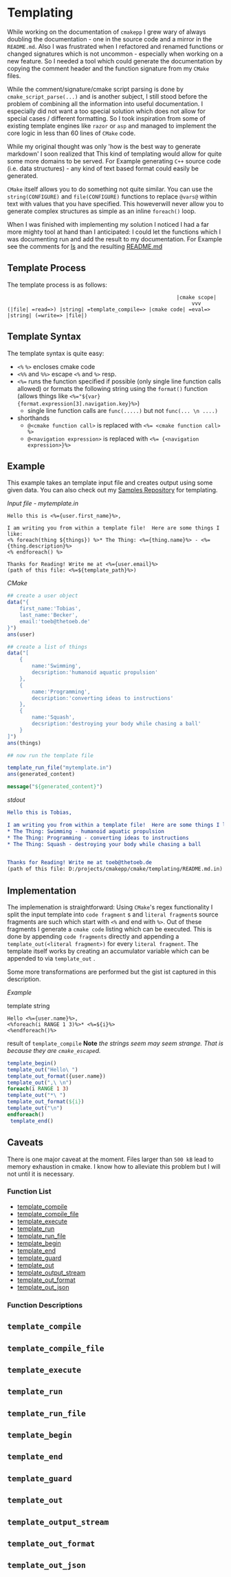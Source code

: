 # Templating 



While working on the documentation of `cmakepp` I grew wary of always doubling the documentation - one in the source code and a mirror in the `README.md`.  Also I was frustrated when I refactored and renamed functions or changed signatures which is not uncommon - especially when working on a new feature. So I needed a tool which could generate the documentation by copying the comment header and the function signature from my `CMake` files.  

While the comment/signature/cmake script parsing is done by `cmake_script_parse(...)` and is another subject, I still stood before the problem of combining all the information into useful documentation.  I especially did not want a too special solution which does not allow for special cases / different formatting.  So I took inspiration from some of existing template engines like `razor` or `asp` and managed to implement the core logic in less than 60 lines of `CMake` code.

While my original thought was only 'how is the best way to generate markdown' I soon realized that This kind of templating would allow for quite some more domains to be served.  For Example generating `C++` source code (i.e. data structures) - any kind of text based format could easily be generated.  

`CMake` itself allows you to do something not quite similar.  You can use the `string(CONFIGURE)` and `file(CONFIGURE)` functions to replace `@vars@` within text with values that you have specified.  This howeverwill never allow you to generate complex structures as simple as an inline `foreach()` loop.  

When I was finished with implementing my solution I noticed I had a far more mighty tool at hand than I anticipated:  I could let the functions which I was documenting run and add the result to my documentation.  For Example see the comments for [ls](#) and the resulting [README.md](#)




## Template Process

The template process is as follows:
```                            
                                                       |cmake scope|
                                                            vvv             
(|file| =read=>) |string| =template_compile=> |cmake code| =eval=> |string| (=write=> |file|)
```

## Template Syntax

The template syntax is quite easy:
* `<%` `%>` encloses cmake code
* `<%%` and `%%>` escape `<%` and `%>` resp.
* `<%=` runs the function specified if possible (only single line function calls allowed) or formats the following string using the `format()` function (allows things like `<%="${var} {format.expression[3].navigation.key}%>`) 
    * single line function calls are `func(.....)` but not `func(... \n ....)` 
* shorthands
    * `@<cmake function call>` is replaced with `<%= <cmake function call> %>`
    * `@<navigation expression>` is replaced with `<%= {<navigation expression>}%>`


## Example

This example takes an template input file and creates output using some given data.  You can also check out my [Samples Repository](#samples) for templating.

*Input file - mytemplate.in*
```
Hello this is <%={user.first_name}%>,

I am writing you from within a template file!  Here are some things I like:
<% foreach(thing ${things}) %>* The Thing: <%={thing.name}%> - <%={thing.description}%>
<% endforeach() %>

Thanks for Reading! Write me at <%={user.email}%>
(path of this file: <%=${template_path}%>)
```

*CMake*
```cmake
## create a user object
data("{
    first_name:'Tobias',
    last_name:'Becker',
    email:'toeb@thetoeb.de'
}")
ans(user)

## create a list of things
data("[
    {
        name:'Swimming',
        decsription:'humanoid aquatic propulsion'
    },
    {
        name:'Programming',
        decsription:'converting ideas to instructions'
    },
    {
        name:'Squash',
        decsription:'destroying your body while chasing a ball'
    }
]")
ans(things)

## now run the template file

template_run_file("mytemplate.in")
ans(generated_content)

message("${generated_content}")
```

*stdout*
```cmake
Hello this is Tobias,

I am writing you from within a template file!  Here are some things I like:
* The Thing: Swimming - humanoid aquatic propulsion
* The Thing: Programming - converting ideas to instructions
* The Thing: Squash - destroying your body while chasing a ball


Thanks for Reading! Write me at toeb@thetoeb.de
(path of this file: D:/projects/cmakepp/cmake/templating/README.md.in)
```

## Implementation

The implemenation is  straightforward: Using `CMake`'s regex functionality I split the input template into `code fragment` s and `literal fragment`s  source fragments are such which start with `<%` and end with `%>`. Out of these fragments I generate a `cmake code` listing which can be executed. This is done by appending `code fragments` directly and appending a `template_out(<literal fragment>)` for every `literal fragment`. The template itself works by creating an accumulator variable which can be appended to via `template_out`  .

Some more transformations are performed but the gist ist captured in this description.

*Example*

template string
```
Hello <%={user.name}%>, 
<%foreach(i RANGE 1 3)%>* <%=${i}%>
<%endforeach()%>
```

result of `template_compile` **Note**  *the strings seem may seem strange. That is because they are `cmake_escape`d.*  
```cmake
template_begin()
template_out("Hello\ ")
template_out_format({user.name})
template_out(",\ \n")
foreach(i RANGE 1 3)
template_out("*\ ")
template_out_format(${i})
template_out("\n")
endforeach()
 template_end()
```




## Caveats

There is  one major caveat at the moment.  Files larger than `500 kB` lead to memory exhaustion in cmake. I know how to alleviate this problem but I will not until it is necessary.


### Function List


* [template_compile](#template_compile)
* [template_compile_file](#template_compile_file)
* [template_execute](#template_execute)
* [template_run](#template_run)
* [template_run_file](#template_run_file)
* [template_begin](#template_begin)
* [template_end](#template_end)
* [template_guard](#template_guard)
* [template_out](#template_out)
* [template_output_stream](#template_output_stream)
* [template_out_format](#template_out_format)
* [template_out_json](#template_out_json)

### Function Descriptions

## <a name="template_compile"></a> `template_compile`





## <a name="template_compile_file"></a> `template_compile_file`





## <a name="template_execute"></a> `template_execute`





## <a name="template_run"></a> `template_run`





## <a name="template_run_file"></a> `template_run_file`





## <a name="template_begin"></a> `template_begin`





## <a name="template_end"></a> `template_end`





## <a name="template_guard"></a> `template_guard`





## <a name="template_out"></a> `template_out`





## <a name="template_output_stream"></a> `template_output_stream`





## <a name="template_out_format"></a> `template_out_format`





## <a name="template_out_json"></a> `template_out_json`







